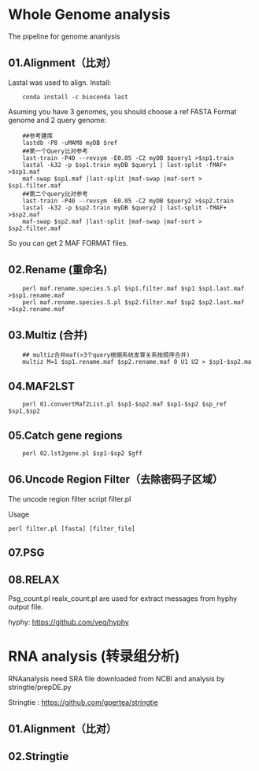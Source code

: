 # Whole Genome analysis

The pipeline for genome ananlysis

## 01.Alignment（比对）

Lastal was used to align. Install:

        conda install -c bioconda last
        
Asuming you have 3 genomes, you should choose a ref FASTA Format genome and 2 query genome:

        ##参考建库
        lastdb -P8 -uMAM8 myDB $ref
        ##第一个Query比对参考
        last-train -P40 --revsym -E0.05 -C2 myDB $query1 >$sp1.train
        lastal -k32 -p $sp1.train myDB $query1 | last-split -fMAF+ >$sp1.maf
        maf-swap $sp1.maf |last-split |maf-swap |maf-sort > $sp1.filter.maf
        ##第二个query比对参考
        last-train -P40 --revsym -E0.05 -C2 myDB $query2 >$sp2.train
        lastal -k32 -p $sp2.train myDB $query2 | last-split -fMAF+ >$sp2.maf
        maf-swap $sp2.maf |last-split |maf-swap |maf-sort > $sp2.filter.maf
        
So you can get 2 MAF FORMAT files.

## 02.Rename (重命名)
        
        perl maf.rename.species.S.pl $sp1.filter.maf $sp1 $sp1.last.maf >$sp1.rename.maf
        perl maf.rename.species.S.pl $sp2.filter.maf $sp2 $sp2.last.maf >$sp2.rename.maf
               
## 03.Multiz (合并)

        ## multiz合并maf(>3个query根据系统发育关系按顺序合并)
        multiz M=1 $sp1.rename.maf $sp2.rename.maf 0 U1 U2 > $sp1-$sp2.ma        

## 04.MAF2LST

        perl 01.convertMaf2List.pl $sp1-$sp2.maf $sp1-$sp2 $sp_ref $sp1,$sp2

## 05.Catch gene regions

        perl 02.lst2gene.pl $sp1-$sp2 $gff

## 06.Uncode Region Filter（去除密码子区域）
The uncode region filter script filter.pl

Usage 

    perl filter.pl [fasta] [filter_file]

## 07.PSG

## 08.RELAX

Psg_count.pl realx_count.pl are used for extract messages from hyphy output file.

hyphy: https://github.com/veg/hyphy

 #  RNA analysis (转录组分析)
 
 RNAanalysis need SRA file downloaded from NCBI and analysis by stringtie/prepDE.py

 Stringtie : https://github.com/gpertea/stringtie
 
 ## 01.Alignment（比对）
 
 ## 02.Stringtie


